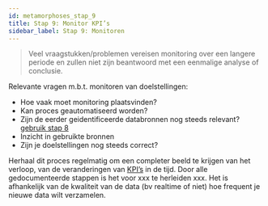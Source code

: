 ```yaml
---
id: metamorphoses_stap_9
title: Stap 9: Monitor KPI’s
sidebar_label: Stap 9: Monitoren
---
```


> Veel vraagstukken/problemen vereisen monitoring over een langere periode en zullen niet zijn beantwoord met een eenmalige analyse of conclusie. 

Relevante vragen m.b.t. monitoren van doelstellingen:

+ Hoe vaak moet monitoring plaatsvinden?
+ Kan proces geautomatiseerd worden? 
+ Zijn de eerder geidentificeerde databronnen nog steeds relevant? [gebruik stap 8](stap_8.md)
+ Inzicht in gebruikte bronnen 
+ Zijn je doelstellingen nog steeds correct?

Herhaal dit proces regelmatig om een completer beeld te krijgen van het verloop, van de veranderingen van [KPI’s](Verdieping/metamorphoses_KPI.md) in de tijd. 
Door alle gedocumenteerde stappen is het voor xxx te herleiden xxx.
Het is afhankelijk van de kwaliteit van de data (bv realtime of niet) hoe frequent je nieuwe data wilt verzamelen.